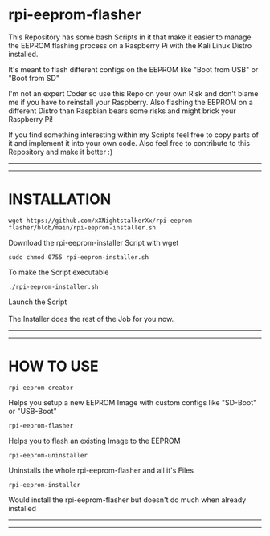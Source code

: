 # rpi-eeprom-flasher
This Repository has some bash Scripts in it that make it easier to manage the EEPROM flashing process on a Raspberry Pi with the Kali Linux Distro installed.

It's meant to flash different configs on the EEPROM like "Boot from USB" or "Boot from SD"

I'm not an expert Coder so use this Repo on your own Risk and don't blame me if you have to reinstall your Raspberry.
Also flashing the EEPROM on a different Distro than Raspbian bears some risks and might brick your Raspberry Pi!

If you find something interesting within my Scripts feel free to copy parts of it and implement it into your own code.
Also feel free to contribute to this Repository and make it better :)


----------------------------------------------------------------
----------------------------------------------------------------
# INSTALLATION

    wget https://github.com/xXNightstalkerXx/rpi-eeprom-flasher/blob/main/rpi-eeprom-installer.sh
Download the rpi-eeprom-installer Script with wget

    sudo chmod 0755 rpi-eeprom-installer.sh
To make the Script executable

    ./rpi-eeprom-installer.sh
Launch the Script
</br>
</br>
The Installer does the rest of the Job for you now.

----------------------------------------------------------------
----------------------------------------------------------------
# HOW TO USE

    rpi-eeprom-creator
Helps you setup a new EEPROM Image with custom configs like "SD-Boot" or "USB-Boot"

    rpi-eeprom-flasher
Helps you to flash an existing Image to the EEPROM

    rpi-eeprom-uninstaller
Uninstalls the whole rpi-eeprom-flasher and all it's Files

    rpi-eeprom-installer
Would install the rpi-eeprom-flasher but doesn't do much when already installed

----------------------------------------------------------------
----------------------------------------------------------------
